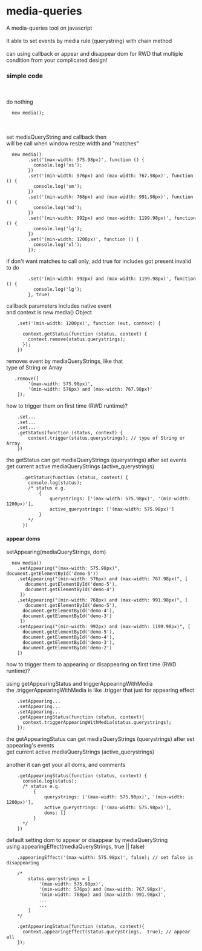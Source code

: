 # media-queries
A media-queries tool on javascript <br><br>
It able to set events by media rule (querystring)
with chain method<br><br> can using callback or appear and disappear dom for RWD that multiple condition from your complicated design!

<h3>simple code</h3>

<br><br>
do nothing<br>

````
  new media();
````
<br><br>
set mediaQueryString and callback then<br>
will be call when window resize width and "matches"<br>
````
  new media()
        .set('(max-width: 575.98px)', function () {
          console.log('xs');
        })
        .set('(min-width: 576px) and (max-width: 767.98px)', function () {
          console.log('sm');
        })
        .set('(min-width: 768px) and (max-width: 991.98px)', function () {
          console.log('md');
        })
        .set('(min-width: 992px) and (max-width: 1199.98px)', function () {
          console.log('lg');
        })
        .set('(min-width: 1200px)', function () {
          console.log('xl');
        });
````

if don't want matches to call only,
add true for includes got present invalid to do
````
        .set('(min-width: 992px) and (max-width: 1199.98px)', function () {
          console.log('lg');
        }, true)
````


callback parameters includes native event<br>
and context is new media() Object

````
    .set('(min-width: 1200px)', function (evt, context) {

      context.getStatus(function (status, context) {
        context.remove(status.querystrings);
      });
    })
````
removes event by mediaQueryStrings, like that<br>
type of String or Array
````
   .remove([
        '(max-width: 575.98px)',
        '(min-width: 576px) and (max-width: 767.98px)'
    ]);

````

how to trigger them on first time (RWD runtime)?
````
    .set...
    .set...
    .set...
    .getStatus(function (status, context) {
        context.trigger(status.querystrings); // type of String or Array
    })
````

the getStatus can get mediaQueryStrings (querystrings) after set events<br>
get current active mediaQueryStrings (active_querystrings)
````
      .getStatus(function (status, context) {
        console.log(status);
        /* status e.g.
            {
                querystrings: ['(max-width: 575.98px)', '(min-width: 1200px)'],
                active_querystrings: ['(max-width: 575.98px)']
            }
        */
      })
````

<h4>appear doms</h4>

setAppearing(mediaQueryStrings, dom)
````
  new media()
    .setAppearing("(max-width: 575.98px)", document.getElementById('demo-5'))
    .setAppearing("(min-width: 576px) and (max-width: 767.98px)", [
       document.getElementById('demo-5'),
       document.getElementById('demo-4')
     ])
    .setAppearing("(min-width: 768px) and (max-width: 991.98px)", [
       document.getElementById('demo-5'),
      document.getElementById('demo-4'),
      document.getElementById('demo-3')
     ])
    .setAppearing("(min-width: 992px) and (max-width: 1199.98px)", [
      document.getElementById('demo-5'),
      document.getElementById('demo-4'), 
      document.getElementById('demo-3'),
      document.getElementById('demo-2')
    ])
````
how to trigger them to appearing or disappearing on first time (RWD runtime)?<br><br>
using getAppearingStatus and triggerAppearingWithMedia<br>
the .triggerAppearingWithMedia is like .trigger that just for appearing effect

````
    .setAppearing...
    .setAppearing...
    .setAppearing...
    .getAppearingStatus(function (status, context){
      context.triggerAppearingWithMedia(status.querystrings);
    });
````

the getAppearingStatus can get mediaQueryStrings (querystrings) after set appearing's events<br>
get current active mediaQueryStrings (active_querystrings)<br><br>
another it can get your all doms, and comments
````
    .getAppearingStatus(function (status, context) {
      console.log(status);
      /* status e.g.
          {
              querystrings: ['(max-width: 575.98px)', '(min-width: 1200px)'],
              active_querystrings: ['(max-width: 575.98px)'],
              doms: []
          }
      */
    })
````

default setting dom to appear or disappear by mediaQueryString<br>
using appearingEffect(mediaQueryStrings, true || false)

````
    .appearingEffect('(max-width: 575.98px)', false); // set false is disappearing
````

````
    /*
        status.querystrings = [
            '(max-width: 575.98px)',
            '(min-width: 576px) and (max-width: 767.98px)',
            '(min-width: 768px) and (max-width: 991.98px)',
            ...
            ...
        ]
    */

    .getAppearingStatus(function (status, context){
      context.appearingEffect(status.querystrings,  true); // appear all
    });
````